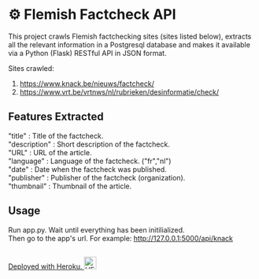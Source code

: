 # ⚙ Flemish Factcheck API

This project crawls Flemish factchecking sites (sites listed below), extracts all the relevant information in a Postgresql database and makes it available via a Python (Flask) RESTful API in JSON format.

Sites crawled:
1. https://www.knack.be/nieuws/factcheck/
2. https://www.vrt.be/vrtnws/nl/rubrieken/desinformatie/check/

## Features Extracted
"title" : Title of the factcheck. <br>
"description" : Short description of the factcheck.<br>
"URL" : URL of the article. <br>
"language" : Language of the factcheck. ("fr","nl") <br>
"date" :  Date when the factcheck was published. <br>
"publisher" : Publisher of the factcheck (organization). <br>
"thumbnail" : Thumbnail of the article. <br>


## Usage
Run app.py. Wait until everything has been initilialized.<br> Then go to the app's url. For example: http://127.0.0.1:5000/api/knack

## 
<a href="https://factcheck-scraper-api.herokuapp.com/">Deployed with Heroku. 
<img src="https://cdn.iconscout.com/icon/free/png-256/heroku-225989.png" alt="HEROKU LOGO" width="25px" height="25px"></a>

